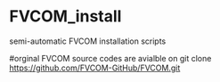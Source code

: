 # FVCOM_install
semi-automatic FVCOM installation scripts

#orginal FVCOM source codes are avialble on git clone https://github.com/FVCOM-GitHub/FVCOM.git
